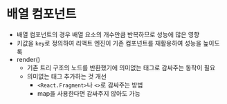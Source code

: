 # 배열 컴포넌트
- 배열 컴포넌트의 경우 배열 요소의 개수만큼 반복하므로 성능에 많은 영향
- 키값을 `key`로 정의하여 리액트 엔진이 기존 컴포넌트를 재활용하여 성능을 높이도록
- render()
  - 기존 트리 구조의 노드를 반환했기에 의미없는 태그로 감싸주는 동작이 필요
  - 의미없는 태그 추가하는 것 개선
    - `<React.Fragment>`나 `<>`로 감싸주는 방법
    - map을 사용한다면 감싸주지 않아도 가능
